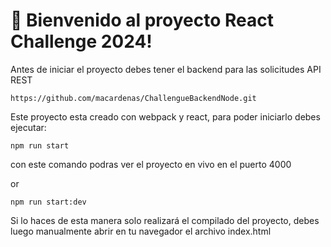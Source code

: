 # 🚀 Bienvenido al proyecto React Challenge 2024!

Antes de iniciar el proyecto debes tener el backend para las solicitudes API REST

```
https://github.com/macardenas/ChallengueBackendNode.git

```

Este proyecto esta creado con webpack y react, para poder iniciarlo debes ejecutar:

```
npm run start
```

con este comando podras ver el proyecto en vivo en el puerto 4000

or

```
npm run start:dev
```

Si lo haces de esta manera solo realizará el compilado del proyecto, debes luego manualmente abrir en tu navegador el archivo index.html
